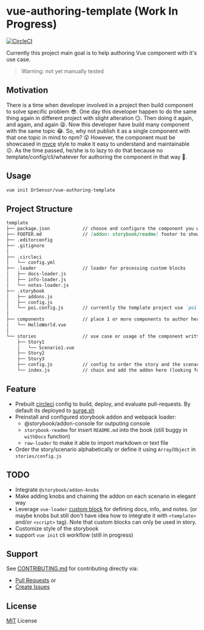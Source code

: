 # vue-authoring-template (Work In Progress)
[![CircleCI](https://circleci.com/gh/DrSensor/vue-authoring-template.svg?style=shield)](https://circleci.com/gh/DrSensor/vue-authoring-template)
<!-- [![donate](https://img.shields.io/badge/$-donate-ff69b4.svg?maxAge=2592000&style=flat-square)](https://github.com/DrSensor/vue-authoring-template/blob/master/DONATE.md) -->

Currently this project main goal is to help authoring Vue component with it's use case.

> Warning: not yet manually tested

## Motivation
There is a time when developer involved in a project then build component to solve specific problem 😎.
One day this developer happen to do the same thing again in different project with slight alteration 😏.
Then doing it again, and again, and again 😫.
Now this developer have build many component with the same topic 😂.
So, why not publish it as a single component with that one topic in mind to npm? 😲
However, the component must be showcased in [mvce](https://stackoverflow.com/help/mcve) style to make it easy to understand and maintainable 😖.
As the time passed, he/she is to lazy to do that because no template/config/cli/whatever for authoring the component in that way :poop:.

## Usage
```bash
vue init DrSensor/vue-authoring-template
```

## Project Structure
```markdown
template
├── package.json            // choose and configure the component you want to package in here (still need to edit `scripts: {}` block)
├── FOOTER.md               // [addon: storybook/readme] footer to show at the bottom of scenario description (currently not working)
├── .editorconfig
├── .gitignore
│
├── .circleci
│   └── config.yml
├── .loader                 // loader for processing custom blocks
│   ├── docs-loader.js
│   ├── info-loader.js
│   └── notes-loader.js
├── .storybook
│   ├── addons.js
│   ├── config.js
│   └── poi.config.js       // currently the template project use `poi` as alternative of `vue build`
│
├── components              // place 1 or more components to author here
│   └── HelloWorld.vue
│
└── stories                 // use case or usage of the component written in story-scenario analogy
    ├── Story1
    │   └── Scenario1.vue
    ├── Story2
    ├── Story3
    ├── config.js           // config to order the story and the scenario
    └── index.js            // chain and add the addon here (looking for elegant way to add Knob)
```

## Feature
- Prebuilt [circleci](https:circleci.com) config to build, deploy, and evaluate pull-requests. By default its deployed to [surge.sh](https://surge.sh)
- Preinstall and configured storybook addon and webpack loader:
  - @storybook/addon-console for outputing console
  - `storybook-readme` for insert `README.md` into the book (still buggy in `withDocs` function)
  - `raw-loader` to make it able to import markdown or text file
- Order the story/scenario alphabetically or define it using `Array`/`Object` in `stories/config.js`

## TODO
- Integrate `@storybook/addon-knobs`
- Make adding knobs and chaining the addon on each scenario in elegant way
- Leverage `vue-loader` [custom block](https://vue-loader.vuejs.org/en/configurations/custom-blocks.html) for defining docs, info, and notes. (or maybe knobs but still don't have idea how to integrate it with `<template>` and/or `<script>` tag). Note that custom blocks can only be used in story.
- Customize style of the storybook
- support `vue init` cli workflow (still in progress)

## Support
See [CONTRIBUTING.md](https://github.com/DrSensor/vue-authoring-template/blob/master/CONTRIBUTING.md) for contributing directly via:
- [Pull Requests](https://github.com/DrSensor/vue-authoring-template/blob/master/CONTRIBUTING.md/#pull-requests) or
- [Create Issues](https://github.com/DrSensor/vue-authoring-template/blob/master/CONTRIBUTING.md/#create-issues)

<!-- For donation see [DONATE.md](https://github.com/DrSensor/vue-authoring-template/blob/master/DONATE.md) -->

## License
[MIT](https://github.com/DrSensor/vue-authoring-template/blob/master/LICENSE) License

